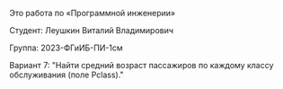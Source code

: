 Это работа по «Программной инженерии»

Студент: Леушкин Виталий Владимирович

Группа: 2023-ФГиИБ-ПИ-1см

Вариант 7: "Найти средний возраст пассажиров по каждому классу обслуживания (поле Pclass)." 
